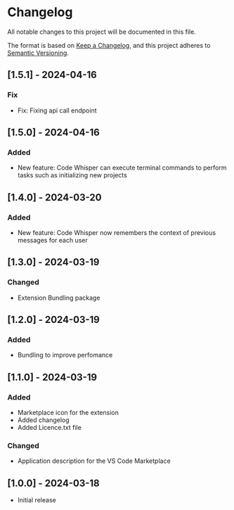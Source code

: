 # Changelog

All notable changes to this project will be documented in this file.

The format is based on [Keep a Changelog](https://keepachangelog.com/en/1.1.0/),
and this project adheres to [Semantic Versioning](https://semver.org/spec/v2.0.0.html).

## [1.5.1] - 2024-04-16

### Fix

- Fix: Fixing api call endpoint

## [1.5.0] - 2024-04-16

### Added

- New feature: Code Whisper can execute terminal commands to perform tasks such as initializing new projects

## [1.4.0] - 2024-03-20

### Added

- New feature: Code Whisper now remembers the context of previous messages for each user

## [1.3.0] - 2024-03-19

### Changed

- Extension Bundling package

## [1.2.0] - 2024-03-19

### Added

- Bundling to improve perfomance

## [1.1.0] - 2024-03-19

### Added

- Marketplace icon for the extension
- Added changelog
- Added Licence.txt file

### Changed

- Application description for the VS Code Marketplace

## [1.0.0] - 2024-03-18

- Initial release